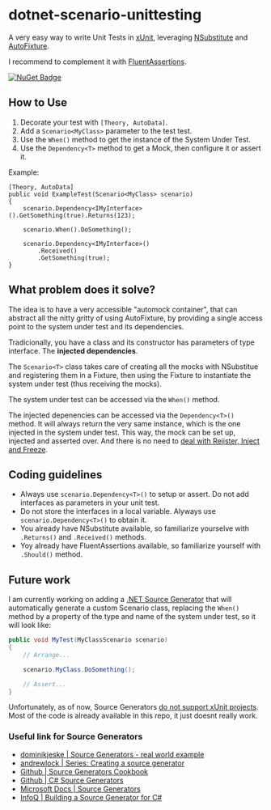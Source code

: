# dotnet-scenario-unittesting
A very easy way to write Unit Tests in [xUnit](https://xunit.net/docs/getting-started/netcore/cmdline), leveraging [NSubstitute](https://github.com/nsubstitute/NSubstitute) and [AutoFixture](https://github.com/AutoFixture/AutoFixture).

I recommend to complement it with [FluentAssertions](https://fluentassertions.com/).

[![NuGet Badge](https://buildstats.info/nuget/JoanComas.ScenarioUnitTesting)](https://www.nuget.org/packages/JoanComas.ScenarioUnitTesting)

## How to Use
1. Decorate your test with `[Theory, AutoData]`.
2. Add a `Scenario<MyClass>` parameter to the test test.
3. Use the `When()` method to get the instance of the System Under Test.
4. Use the `Dependency<T>` method to get a Mock, then configure it or assert it.

Example:

```chsarp
[Theory, AutoData]
public void ExampleTest(Scenario<MyClass> scenario)
{
    scenario.Dependency<IMyInterface>().GetSomething(true).Returns(123);

    scenario.When().DoSomething();

    scenario.Dependency<IMyInterface>()
        .Received()
        .GetSomething(true);
}
```

## What problem does it solve?
The idea is to have a very accessible "automock container", that can abstract all the nitty gritty of using AutoFixture, by providing a single access point to the system under test and its dependencies.

Tradicionally, you have a class and its constructor has parameters of type interface. The **injected dependencies**.

The `Scenario<T>` class takes care of creating all the mocks with NSubstitue and registering them in a Fixture, then using the Fixture to instantiate the system under test (thus receiving the mocks).

The system under test can be accessed via the `When()` method.

The injected depenencies can be accessed via the `Dependency<T>()` method. It will always return the very same instance, which is the one injected in the system under test. This way, the mock can be set up, injected and asserted over. And there is no need to [deal with Rejister, Inject and Freeze](https://stackoverflow.com/questions/18161127/cant-grasp-the-difference-between-freeze-inject-register).

## Coding guidelines
* Always use `scenario.Dependency<T>()` to setup or assert. Do not add interfaces as parameters in your unit test. 
* Do not store the interfaces in a local variable. Alyways use `scenario.Dependency<T>()` to obtain it.
* You already have NSubstitute available, so familiarize yourselve with `.Returns()` and `.Received()` methods.
* Yoy already have FluentAssertions available, so familiarize yourself with `.Should()` method.

## Future work
I am currently working on adding a [.NET Source Generator]() that will automatically generate a custom Scenario class, replacing the `When()` method by a property of the type and name of the system under test, so it will look like:

```csharp
public void MyTest(MyClassScenario scenario)
{
    // Arrange...

    scenario.MyClass.DoSomething();

    // Assert...
}

```

Unfortunately, as of now, Source Generators [do not support xUnit projects](https://github.com/dotnet/roslyn-sdk/issues/972). Most of the code is already available in this repo, it just doesnt really work.

### Useful link for Source Generators
* [dominikjeske | Source Generators - real world example](https://dominikjeske.github.io/source-generators/)
* [andrewlock | Series: Creating a source generator](https://andrewlock.net/series/creating-a-source-generator/)
* [Github | Source Generators Cookbook](https://github.com/dotnet/roslyn/blob/main/docs/features/source-generators.cookbook.md#breaking-changes)
* [Github | C# Source Generators](https://github.com/amis92/csharp-source-generators)
* [Microsoft Docs | Source Generators](https://docs.microsoft.com/en-us/dotnet/csharp/roslyn-sdk/source-generators-overview)
* [InfoQ | Building a Source Generator for C#](https://www.infoq.com/articles/CSharp-Source-Generator/)